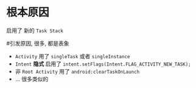 # 根本原因
启用了 新的 `Task Stack`

#引发原因, 很多, 都是表象
- `Activity` 用了 `singleTask` 或者 `singleInstance`
- `Intent` **隐式** 启用了 `intent.setFlags(Intent.FLAG_ACTIVITY_NEW_TASK);`
- 非 `Root Activity` 用了 `android:clearTaskOnLaunch`
- ... 很多类似的
